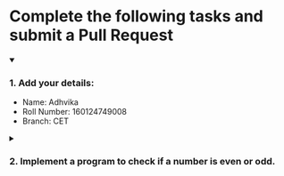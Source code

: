 # Complete the following tasks and submit a Pull Request
<details open>
<summary><h3>1. Add your details: </h3></summary>
<ul>
  <li> Name: Adhvika </li>
  <li> Roll Number: 160124749008</li>
  <li> Branch: CET</li>
</ul>
</details>
<details>
<summary><h3> 2. Implement a program to check if a number is even or odd. </h3></summary>
<ul>
  <li> Create a new file in the repository and add your code. </li>
  <li> Use any programming language of your choice. </li>
</ul>
</details>

